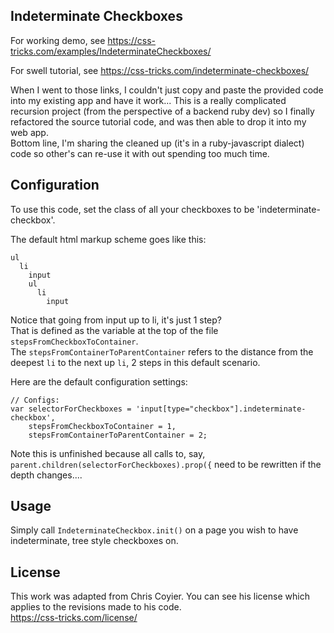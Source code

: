 ## Indeterminate Checkboxes

For working demo, see https://css-tricks.com/examples/IndeterminateCheckboxes/

For swell tutorial, see https://css-tricks.com/indeterminate-checkboxes/

When I went to those links, I couldn't just copy and paste the provided code into my existing app and have it work...
This is a really complicated recursion project (from the perspective of a backend ruby dev)
so I finally refactored the source tutorial code, and was then able to drop it into my web app.  
Bottom line, I'm sharing the cleaned up (it's in a ruby-javascript dialect) code so other's can re-use it with out spending too much time.  

## Configuration

To use this code, set the class of all your checkboxes to be 'indeterminate-checkbox'.  

The default html markup scheme goes like this:

    ul
      li
        input
        ul
          li
            input

Notice that going from input up to li, it's just 1 step?  
That is defined as the variable at the top of the file `stepsFromCheckboxToContainer`.  
The `stepsFromContainerToParentContainer` refers to the distance from the deepest `li` to the next up `li`, 2 steps in this default scenario.  

Here are the default configuration settings:

    // Configs:
    var selectorForCheckboxes = 'input[type="checkbox"].indeterminate-checkbox',
        stepsFromCheckboxToContainer = 1,
        stepsFromContainerToParentContainer = 2;

Note this is unfinished because all calls to, say, `parent.children(selectorForCheckboxes).prop({` need to be rewritten if the depth changes....

## Usage

Simply call `IndeterminateCheckbox.init()` on a page you wish to have indeterminate, tree style checkboxes on.  

## License

This work was adapted from Chris Coyier.  You can see his license which applies to the revisions made to his code.  
https://css-tricks.com/license/
